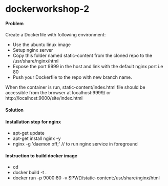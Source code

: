 # dockerworkshop-2

#### Problem

Create a Dockerfile with following environment:

* Use the ubuntu linux image
* Setup nginx server
* Copy this folder named static-content from the cloned repo to the /usr/share/nginx/html
* Expose the port 9999 in the host and link with the default nginx port i.e 80
* Push your Dockerfile to the repo with new branch name.

When the container is run, static-content/index.html file should be accessible from the browser at 
localhost:9999/
or
http://localhost:9000/site/index.html

#### Solution
#### Installation step for nginx

* apt-get update  
* apt-get install nginx -y
* nginx -g 'daemon off;' // to run nginx service in foreground

#### Instruction to build docker image

* cd <go-to-working-directory-where-Dockerfile is located>
* docker build -t <docker-image-name> .
* docker run -p 9000:80 -v $PWD/static-content:/usr/share/nginx/html <docker-image-name> 

  

